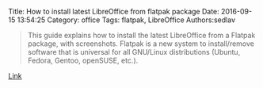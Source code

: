 Title: How to install latest LibreOffice from flatpak package
Date: 2016-09-15 13:54:25
Category: office
Tags: flatpak, LibreOffice
Authors:sedlav

> This guide explains how to install the latest LibreOffice from a Flatpak package, with screenshots. Flatpak is a new system to install/remove software that is universal for all GNU/Linux distributions (Ubuntu, Fedora, Gentoo, openSUSE, etc.).

[Link](http://www.ubuntubuzz.com/2016/12/how-to-install-libreoffice-from-flatpak-package.html)
